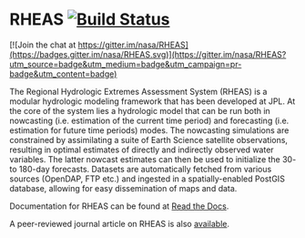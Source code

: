 # RHEAS  [![Build Status](https://travis-ci.org/nasa/RHEAS.svg?branch=master)](https://travis-ci.org/nasa/RHEAS)

[![Join the chat at https://gitter.im/nasa/RHEAS](https://badges.gitter.im/nasa/RHEAS.svg)](https://gitter.im/nasa/RHEAS?utm_source=badge&utm_medium=badge&utm_campaign=pr-badge&utm_content=badge)

The Regional Hydrologic Extremes Assessment System (RHEAS) is a modular hydrologic modeling framework that has been developed at JPL. At the core of the system lies a hydrologic model that can be run both in nowcasting (i.e. estimation of the current time period) and forecasting (i.e. estimation for future time periods) modes. The nowcasting simulations are constrained by assimilating a suite of Earth Science satellite observations, resulting in optimal estimates of directly and indirectly observed water variables. The latter nowcast estimates can then be used to initialize the 30- to 180-day forecasts. Datasets are automatically fetched from various sources (OpenDAP, FTP etc.) and ingested in a spatially-enabled PostGIS database, allowing for easy dissemination of maps and data.

Documentation for RHEAS can be found at [Read the Docs](http://rheas.readthedocs.org/en/latest/).

A peer-reviewed journal article on RHEAS is also [available](http://journals.plos.org/plosone/article?id=10.1371/journal.pone.0176506).
